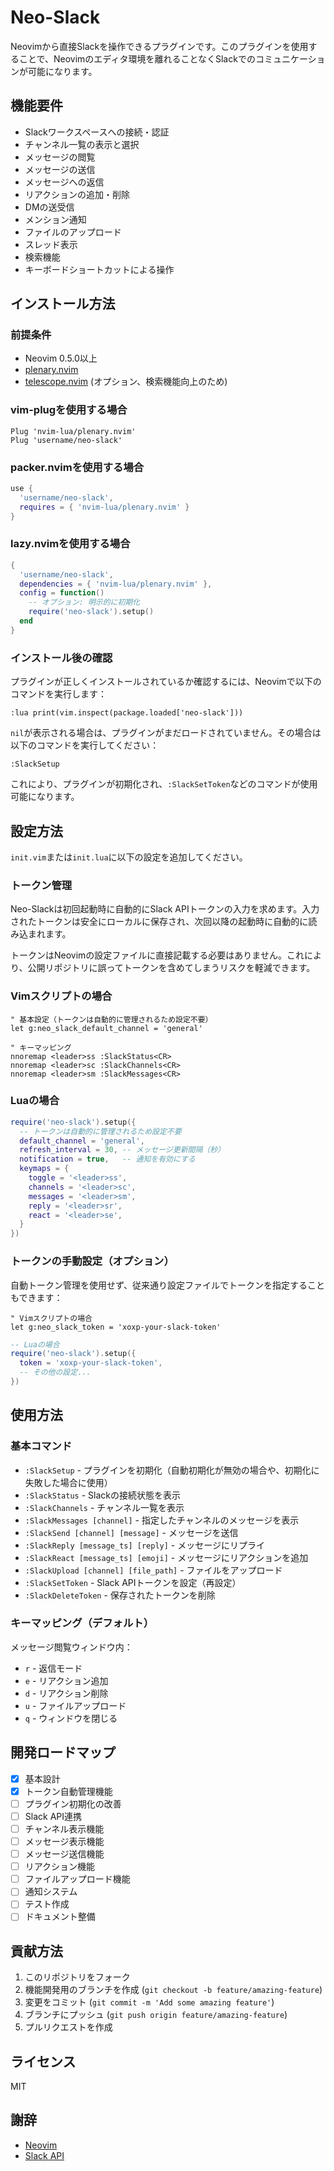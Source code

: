 # Neo-Slack

Neovimから直接Slackを操作できるプラグインです。このプラグインを使用することで、Neovimのエディタ環境を離れることなくSlackでのコミュニケーションが可能になります。

## 機能要件

- Slackワークスペースへの接続・認証
- チャンネル一覧の表示と選択
- メッセージの閲覧
- メッセージの送信
- メッセージへの返信
- リアクションの追加・削除
- DMの送受信
- メンション通知
- ファイルのアップロード
- スレッド表示
- 検索機能
- キーボードショートカットによる操作

## インストール方法

### 前提条件

- Neovim 0.5.0以上
- [plenary.nvim](https://github.com/nvim-lua/plenary.nvim)
- [telescope.nvim](https://github.com/nvim-telescope/telescope.nvim) (オプション、検索機能向上のため)

### vim-plugを使用する場合

```vim
Plug 'nvim-lua/plenary.nvim'
Plug 'username/neo-slack'
```

### packer.nvimを使用する場合

```lua
use {
  'username/neo-slack',
  requires = { 'nvim-lua/plenary.nvim' }
}
```

### lazy.nvimを使用する場合

```lua
{
  'username/neo-slack',
  dependencies = { 'nvim-lua/plenary.nvim' },
  config = function()
    -- オプション: 明示的に初期化
    require('neo-slack').setup()
  end
}
```

### インストール後の確認

プラグインが正しくインストールされているか確認するには、Neovimで以下のコマンドを実行します：

```
:lua print(vim.inspect(package.loaded['neo-slack']))
```

`nil`が表示される場合は、プラグインがまだロードされていません。その場合は以下のコマンドを実行してください：

```
:SlackSetup
```

これにより、プラグインが初期化され、`:SlackSetToken`などのコマンドが使用可能になります。

## 設定方法

`init.vim`または`init.lua`に以下の設定を追加してください。

### トークン管理

Neo-Slackは初回起動時に自動的にSlack APIトークンの入力を求めます。入力されたトークンは安全にローカルに保存され、次回以降の起動時に自動的に読み込まれます。

トークンはNeovimの設定ファイルに直接記載する必要はありません。これにより、公開リポジトリに誤ってトークンを含めてしまうリスクを軽減できます。

### Vimスクリプトの場合

```vim
" 基本設定（トークンは自動的に管理されるため設定不要）
let g:neo_slack_default_channel = 'general'

" キーマッピング
nnoremap <leader>ss :SlackStatus<CR>
nnoremap <leader>sc :SlackChannels<CR>
nnoremap <leader>sm :SlackMessages<CR>
```

### Luaの場合

```lua
require('neo-slack').setup({
  -- トークンは自動的に管理されるため設定不要
  default_channel = 'general',
  refresh_interval = 30, -- メッセージ更新間隔（秒）
  notification = true,   -- 通知を有効にする
  keymaps = {
    toggle = '<leader>ss',
    channels = '<leader>sc',
    messages = '<leader>sm',
    reply = '<leader>sr',
    react = '<leader>se',
  }
})
```

### トークンの手動設定（オプション）

自動トークン管理を使用せず、従来通り設定ファイルでトークンを指定することもできます：

```vim
" Vimスクリプトの場合
let g:neo_slack_token = 'xoxp-your-slack-token'
```

```lua
-- Luaの場合
require('neo-slack').setup({
  token = 'xoxp-your-slack-token',
  -- その他の設定...
})
```

## 使用方法

### 基本コマンド

- `:SlackSetup` - プラグインを初期化（自動初期化が無効の場合や、初期化に失敗した場合に使用）
- `:SlackStatus` - Slackの接続状態を表示
- `:SlackChannels` - チャンネル一覧を表示
- `:SlackMessages [channel]` - 指定したチャンネルのメッセージを表示
- `:SlackSend [channel] [message]` - メッセージを送信
- `:SlackReply [message_ts] [reply]` - メッセージにリプライ
- `:SlackReact [message_ts] [emoji]` - メッセージにリアクションを追加
- `:SlackUpload [channel] [file_path]` - ファイルをアップロード
- `:SlackSetToken` - Slack APIトークンを設定（再設定）
- `:SlackDeleteToken` - 保存されたトークンを削除

### キーマッピング（デフォルト）

メッセージ閲覧ウィンドウ内：
- `r` - 返信モード
- `e` - リアクション追加
- `d` - リアクション削除
- `u` - ファイルアップロード
- `q` - ウィンドウを閉じる

## 開発ロードマップ

- [x] 基本設計
- [x] トークン自動管理機能
- [ ] プラグイン初期化の改善
- [ ] Slack API連携
- [ ] チャンネル表示機能
- [ ] メッセージ表示機能
- [ ] メッセージ送信機能
- [ ] リアクション機能
- [ ] ファイルアップロード機能
- [ ] 通知システム
- [ ] テスト作成
- [ ] ドキュメント整備

## 貢献方法

1. このリポジトリをフォーク
2. 機能開発用のブランチを作成 (`git checkout -b feature/amazing-feature`)
3. 変更をコミット (`git commit -m 'Add some amazing feature'`)
4. ブランチにプッシュ (`git push origin feature/amazing-feature`)
5. プルリクエストを作成

## ライセンス

MIT

## 謝辞

- [Neovim](https://neovim.io/)
- [Slack API](https://api.slack.com/)